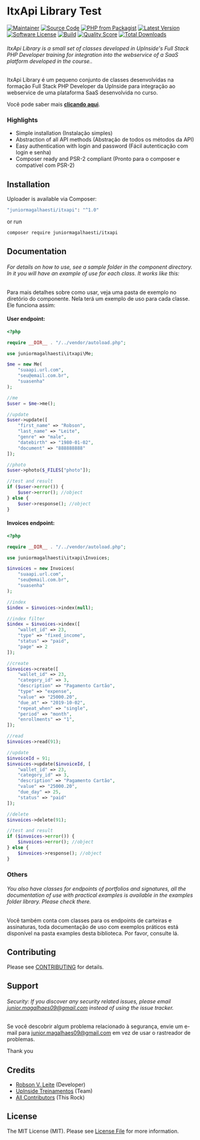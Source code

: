 # ItxApi Library Test

[![Maintainer](http://img.shields.io/badge/maintainer-@juniormagalhaesti-blue.svg?style=flat-square)](https://twitter.com/juniormagalhaesti)
[![Source Code](http://img.shields.io/badge/source-juniormagalhaesti/itxapi-blue.svg?style=flat-square)](https://github.com/juniormagalhaesti/itxapi)
[![PHP from Packagist](https://img.shields.io/packagist/php-v/juniormagalhaesti/itxapi.svg?style=flat-square)](https://packagist.org/packages/juniormagalhaesti/itxapi)
[![Latest Version](https://img.shields.io/github/release/juniormagalhaesti/itxapi.svg?style=flat-square)](https://github.com/juniormagalhaesti/itxapi/releases)
[![Software License](https://img.shields.io/badge/license-MIT-brightgreen.svg?style=flat-square)](LICENSE)
[![Build](https://img.shields.io/scrutinizer/build/g/juniormagalhaesti/itxapi.svg?style=flat-square)](https://scrutinizer-ci.com/g/juniormagalhaesti/itxapi)
[![Quality Score](https://img.shields.io/scrutinizer/g/juniormagalhaesti/itxapi.svg?style=flat-square)](https://scrutinizer-ci.com/g/juniormagalhaesti/itxapi)
[![Total Downloads](https://img.shields.io/packagist/dt/juniormagalhaesti/itxapi.svg?style=flat-square)](https://packagist.org/packages/cjuniormagalhaesti/itxapi)

###### ItxApi Library is a small set of classes developed in UpInside's Full Stack PHP Developer training for integration into the webservice of a SaaS platform developed in the course..

ItxApi Library é um pequeno conjunto de classes desenvolvidas na formação Full Stack PHP Developer da UpInside para integração ao webservice de uma plataforma SaaS desenvolvida no curso.

Você pode saber mais **[clicando aqui](https://www.itxfincances.com)**.

### Highlights

- Simple installation (Instalação simples)
- Abstraction of all API methods (Abstração de todos os métodos da API)
- Easy authentication with login and password (Fácil autenticação com login e senha)
- Composer ready and PSR-2 compliant (Pronto para o composer e compatível com PSR-2)

## Installation

Uploader is available via Composer:

```bash
"juniormagalhaesti/itxapi": "^1.0"
```

or run

```bash
composer require juniormagalhaesti/itxapi
```

## Documentation

###### For details on how to use, see a sample folder in the component directory. In it you will have an example of use for each class. It works like this:

Para mais detalhes sobre como usar, veja uma pasta de exemplo no diretório do componente. Nela terá um exemplo de uso para cada classe. Ele funciona assim:

#### User endpoint:

```php
<?php

require __DIR__ . "/../vendor/autoload.php";

use juniormagalhaesti\itxapi\Me;

$me = new Me(
    "suaapi.url.com",
    "seu@email.com.br",
    "suasenha"
);

//me
$user = $me->me();

//update
$user->update([
    "first_name" => "Robson",
    "last_name" => "Leite",
    "genre" => "male",
    "datebirth" => "1980-01-02",
    "document" => "888888888"
]);

//photo
$user->photo($_FILES["photo"]);

//test and result
if ($user->error()) {
    $user->error(); //object
} else {
    $user->response(); //object
}
```

#### Invoices endpoint:

```php
<?php

require __DIR__ . "/../vendor/autoload.php";

use juniormagalhaesti\itxapi\Invoices;

$invoices = new Invoices(
    "suaapi.url.com",
    "seu@email.com.br",
    "suasenha"
);

//index
$index = $invoices->index(null);

//index filter
$index = $invoices->index([
    "wallet_id" => 23,
    "type" => "fixed_income",
    "status" => "paid",
    "page" => 2
]);

//create
$invoices->create([
    "wallet_id" => 23,
    "category_id" => 3,
    "description" => "Pagamento Cartão",
    "type" => "expense",
    "value" => "25000.20",
    "due_at" => "2019-10-02",
    "repeat_when" => "single",
    "period" => "month",
    "enrollments" => "1",
]);

//read
$invoices->read(91);

//update
$invoiceId = 91;
$invoices->update($invoiceId, [
    "wallet_id" => 23,
    "category_id" => 3,
    "description" => "Pagamento Cartão",
    "value" => "25000.20",
    "due_day" => 25,
    "status" => "paid"
]);

//delete
$invoices->delete(91);

//test and result
if ($invoices->error()) {
    $invoices->error(); //object
} else {
    $invoices->response(); //object
}
```

### Others

###### You also have classes for endpoints of portfolios and signatures, all the documentation of use with practical examples is available in the examples folder library. Please check there.

Você também conta com classes para os endpoints de carteiras e assinaturas, toda documentação de uso com exemplos práticos está disponível na pasta examples desta biblioteca. Por favor, consulte lá.

## Contributing

Please see [CONTRIBUTING](https://github.com/juniormagalhaesti/uploader/blob/master/CONTRIBUTING.md) for details.

## Support

###### Security: If you discover any security related issues, please email junior.magalhaes09@gmail.com instead of using the issue tracker.

Se você descobrir algum problema relacionado à segurança, envie um e-mail para junior.magalhaes09@gmail.com em vez de usar o rastreador de problemas.

Thank you

## Credits

- [Robson V. Leite](https://github.com/juniormagalhaesti) (Developer)
- [UpInside Treinamentos](https://github.com/juniormagalhaesti) (Team)
- [All Contributors](https://github.com/juniormagalhaesti/itxapi/contributors) (This Rock)

## License

The MIT License (MIT). Please see [License File](https://github.com/juniormagalhaesti/itxapi/blob/master/LICENSE) for more information.
